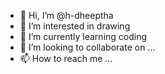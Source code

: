 - 👋 Hi, I’m @h-dheeptha
- 👀 I’m interested in drawing
- 🌱 I’m currently learning coding
- 💞️ I’m looking to collaborate on ...
- 📫 How to reach me ...

<!---
h-dheeptha/h-dheeptha is a ✨ special ✨ repository because its `README.md` (this file) appears on your GitHub profile.
You can click the Preview link to take a look at your changes.
--->
